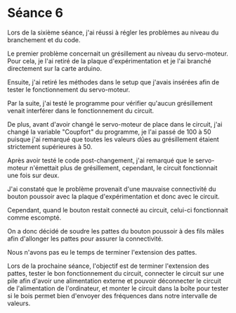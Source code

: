 <h1>Séance 6</h1>
<p>Lors de la sixième séance, j'ai réussi à régler les problèmes au niveau du branchement et du code.</p>
<p>Le premier problème concernait un grésillement au niveau du servo-moteur. Pour cela, je l'ai retiré de la plaque d'expérimentation et je l'ai branché directement sur la carte arduino.</p>
  <p>Ensuite, j'ai retiré les méthodes dans le setup que j'avais insérées afin de tester le fonctionnement du servo-moteur.</p>
<p>Par la suite, j'ai testé le programme pour vérifier qu'aucun grésillement venait interférer dans le fonctionnement du circuit.</p>
  <p>De plus, avant d'avoir changé le servo-moteur de place dans le circuit, j'ai changé la variable "Coupfort" du programme, je l'ai passé de 100 à 50 puisque j'ai remarqué que toutes les valeurs dûes au grésillement étaient strictement supérieures à 50.</p>
  <p>Après avoir testé le code post-changement, j'ai remarqué que le servo-moteur n'émettait plus de grésillement, cependant, le circuit fonctionnait une fois sur deux.</p>
  <p>J'ai constaté que le problème provenait d'une mauvaise connectivité du bouton poussoir avec la plaque d'expérimentation et donc avec le circuit.</p>
  <p>Cependant, quand le bouton restait connecté au circuit, celui-ci fonctionnait comme escompté.</p>
  <p>On a donc décidé de soudre les pattes du bouton poussoir à des fils mâles afin d'allonger les pattes pour assurer la connectivité.</p>
  <p>Nous n'avons pas eu le temps de terminer l'extension des pattes.</p>
  <p>Lors de la prochaine séance, l'objectif est de terminer l'extension des pattes, tester le bon fonctionnement du circuit, connecter le circuit sur une pile afin d'avoir une alimentation externe et pouvoir déconnecter le circuit de l'alimentation de l'ordinateur, et monter le circuit dans la boîte pour tester si le bois permet bien d'envoyer des fréquences dans notre intervalle de valeurs.</p>
  
  
